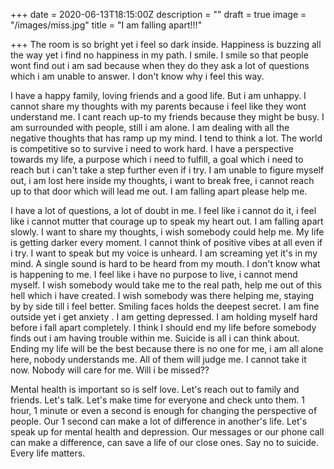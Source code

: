 +++
date = 2020-06-13T18:15:00Z
description = ""
draft = true
image = "/images/miss.jpg"
title = "I am falling apart!!!"

+++
The room is so bright  yet i feel so dark inside. Happiness is buzzing all the way yet i find no happiness in my path. I smile. I smile so that people wont find out i am sad because when they do they ask a lot of questions which i am unable to answer. I don't know why i feel this way.

I have a happy family, loving friends and a good life. But i am unhappy. I cannot share my thoughts with my parents because i feel like they wont understand me. I cant reach up-to my friends because they might be busy. I am surrounded with people, still i am alone. I am dealing with all the negative thoughts that has ramp up my mind. I tend to think a lot. The world is competitive so to survive i need to work hard. I have a perspective towards my life, a purpose which i need to fulfill, a goal which i need to reach but i can't take a step further even if i try. I am unable to figure myself out, i am lost here inside my thoughts, i want to break free, i cannot reach up to that door which will lead me out. I am falling apart please help me.

I have a lot of questions, a lot of doubt in me. I feel like i cannot do it, i feel like i cannot mutter that courage up to speak my heart out. I am falling apart slowly. I want to share my thoughts, i wish somebody could help me. My life is getting darker every moment. I cannot think of positive vibes at all even if i try. I want to speak but my voice is unheard. I am screaming yet it's in my mind. A single sound is hard to be heard from my mouth. I don't know what is happening to me. I feel like i have no purpose to live, i cannot mend myself. I wish somebody would take me to the real path, help me out of this hell which i have created. I wish somebody was there helping me, staying by by side till i feel better. Smiling faces holds the deepest secret. I am fine outside yet i get anxiety . I am getting depressed. I am holding myself hard before i fall apart completely. I think I should end my life before somebody finds out i am having trouble within me. Suicide is all i can think about. Ending my life will be the best because there is no one for me, i am all alone here, nobody understands me. All of them will judge me. I cannot take it now. Nobody will care for me. Will i be missed??

Mental health is important so is self love. Let's reach out to family and friends. Let's talk. Let's make time for everyone and check unto them. 1 hour, 1 minute or even a second is enough for changing the perspective of people. Our 1 second can make a lot of difference in another's life. Let's speak up for mental health and depression.  Our messages or our phone call can make a difference, can save a life of our close ones. Say no to suicide. Every life matters.